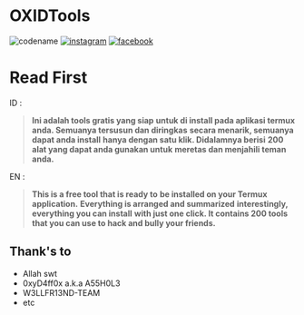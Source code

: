 # OXIDTools

![codename](https://img.shields.io/badge/Codename-0xiD4ff0x-orange?style=for-the-badge&logo=python.svg) [![instagram](https://img.shields.io/badge/Instagram-@risnfdllh9-ff69b4?style=plastic&logo=instagram.svg)](https://instagram.com/risnfdllh9) [![facebook](https://img.shields.io/badge/Facebook-SDrisna-blue?style=plastic&logo=facebook.svg)](https://facebook.com/exmorty99)

# Read First

ID :
>**Ini adalah tools gratis yang siap**
>**untuk di install pada aplikasi termux**
>**anda. Semuanya tersusun dan diringkas**
>**secara menarik, semuanya dapat anda install**
>**hanya dengan satu klik. Didalamnya berisi**
>**200 alat yang dapat anda gunakan untuk**
>**meretas dan menjahili teman anda.**

EN :
>**This is a free tool that is ready to**
>**be installed on your Termux application.**
>**Everything is arranged and summarized**
>**interestingly, everything you can install**
>**with just one click. It contains 200 tools**
>**that you can use to hack and bully your friends.**


Thank's to
----
* Allah swt
* 0xyD4ff0x a.k.a A55H0L3
* W3LLFR13ND-TEAM
* etc
